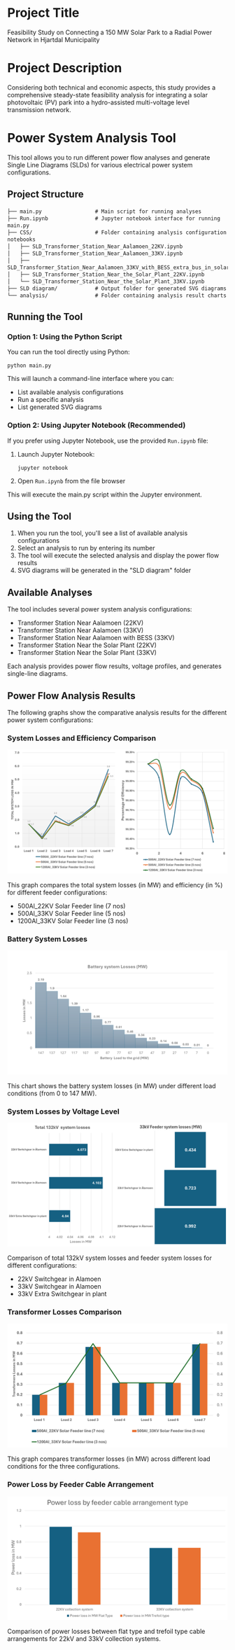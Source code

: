 # Project Title

Feasibility Study on Connecting a 150 MW Solar Park to a Radial Power Network in Hjartdal Municipality

# Project Description

Considering both technical and economic aspects, this study provides a comprehensive steady-state feasibility analysis for integrating a solar photovoltaic (PV) park into a hydro-assisted multi-voltage level transmission network.

# Power System Analysis Tool

This tool allows you to run different power flow analyses and generate Single Line Diagrams (SLDs) for various electrical power system configurations.

## Project Structure

```
├── main.py                 # Main script for running analyses
├── Run.ipynb               # Jupyter notebook interface for running main.py
├── CSS/                    # Folder containing analysis configuration notebooks
│   ├── SLD_Transformer_Station_Near_Aalamoen_22KV.ipynb
│   ├── SLD_Transformer_Station_Near_Aalamoen_33KV.ipynb
│   ├── SLD_Transformer_Station_Near_Aalamoen_33KV_with_BESS_extra_bus_in_solar_plant.ipynb
│   ├── SLD_Transformer_Station_Near_the_Solar_Plant_22KV.ipynb
│   └── SLD_Transformer_Station_Near_the_Solar_Plant_33KV.ipynb
├── SLD diagram/            # Output folder for generated SVG diagrams
└── analysis/               # Folder containing analysis result charts
```

## Running the Tool

### Option 1: Using the Python Script

You can run the tool directly using Python:

```
python main.py
```

This will launch a command-line interface where you can:
- List available analysis configurations
- Run a specific analysis
- List generated SVG diagrams

### Option 2: Using Jupyter Notebook (Recommended)

If you prefer using Jupyter Notebook, use the provided `Run.ipynb` file:

1. Launch Jupyter Notebook:
   ```
   jupyter notebook
   ```

2. Open `Run.ipynb` from the file browser

This will execute the main.py script within the Jupyter environment.

## Using the Tool

1. When you run the tool, you'll see a list of available analysis configurations
2. Select an analysis to run by entering its number
3. The tool will execute the selected analysis and display the power flow results
4. SVG diagrams will be generated in the "SLD diagram" folder

## Available Analyses

The tool includes several power system analysis configurations:

- Transformer Station Near Aalamoen (22KV)
- Transformer Station Near Aalamoen (33KV)
- Transformer Station Near Aalamoen with BESS (33KV)
- Transformer Station Near the Solar Plant (22KV)
- Transformer Station Near the Solar Plant (33KV)

Each analysis provides power flow results, voltage profiles, and generates single-line diagrams.

## Power Flow Analysis Results

The following graphs show the comparative analysis results for the different power system configurations:

### System Losses and Efficiency Comparison

![Total System Losses and Efficiency](analysis/system_losses_efficiency.png)

This graph compares the total system losses (in MW) and efficiency (in %) for different feeder configurations:
- 500Al_22KV Solar Feeder line (7 nos)
- 500Al_33KV Solar Feeder line (5 nos)
- 1200Al_33KV Solar Feeder line (3 nos)

### Battery System Losses

![Battery System Losses](analysis/battery_losses.png)

This chart shows the battery system losses (in MW) under different load conditions (from 0 to 147 MW).

### System Losses by Voltage Level

![System Losses by Voltage Level](analysis/system_losses_voltage.png)

Comparison of total 132kV system losses and feeder system losses for different configurations:
- 22kV Switchgear in Alamoen
- 33kV Switchgear in Alamoen
- 33kV Extra Switchgear in plant

### Transformer Losses Comparison

![Transformer Losses](analysis/transformer_losses.png)

This graph compares transformer losses (in MW) across different load conditions for the three configurations.

### Power Loss by Feeder Cable Arrangement

![Power Loss by Feeder Cable Arrangement](analysis/feeder_cable_losses.png)

Comparison of power losses between flat type and trefoil type cable arrangements for 22kV and 33kV collection systems.
